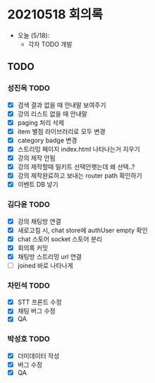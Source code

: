 # 20210518 회의록

- 오늘 (5/18): 
    - 각자 TODO 개발

## TODO
### 성진옥 TODO
- [x]  검색 결과 없을 때 안내말 보여주기
- [x]  강의 리스트 없을 때 안내말
- [x]  paging 처리 삭제
- [x]  item 별점 라이브러리로 모두 변경
- [x]  category badge 변경
- [x]  스트리밍 페이지 index.html 나타나는거 지우기
- [x]  강의 제작 안됨
- [x]  강의 제작할때 밀키트 선택안햇는데 왜 선택..?
- [x]  강의 제작완료하고 보내는 router path 확인하기
- [x]  이벤트 DB 넣기

### 김다윤 TODO
- [x]  강의 채팅방 연결 
- [x]  새로고침 시, chat store에 authUser empty 확인
- [x]  chat 스토어 socket 스토어 분리
- [x]  회의록 커밋
- [x]  채팅방 스트리밍 url 연결
- [ ]  joined 바로 나타나게

### 차민석 TODO
- [x]  STT 프론트 수정
- [x]  채팅 버그 수정
- [x]  QA

### 박성호 TODO
- [x]  더미데이터 작성
- [x]  버그 수정
- [x]  QA